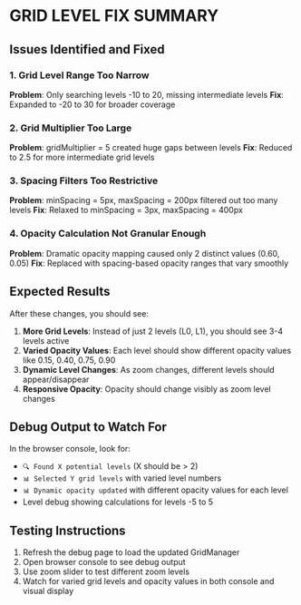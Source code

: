 # GRID LEVEL FIX SUMMARY

## Issues Identified and Fixed

### 1. Grid Level Range Too Narrow
**Problem**: Only searching levels -10 to 20, missing intermediate levels
**Fix**: Expanded to -20 to 30 for broader coverage

### 2. Grid Multiplier Too Large  
**Problem**: gridMultiplier = 5 created huge gaps between levels
**Fix**: Reduced to 2.5 for more intermediate grid levels

### 3. Spacing Filters Too Restrictive
**Problem**: minSpacing = 5px, maxSpacing = 200px filtered out too many levels
**Fix**: Relaxed to minSpacing = 3px, maxSpacing = 400px

### 4. Opacity Calculation Not Granular Enough
**Problem**: Dramatic opacity mapping caused only 2 distinct values (0.60, 0.05)
**Fix**: Replaced with spacing-based opacity ranges that vary smoothly

## Expected Results

After these changes, you should see:

1. **More Grid Levels**: Instead of just 2 levels (L0, L1), you should see 3-4 levels active
2. **Varied Opacity Values**: Each level should show different opacity values like 0.15, 0.40, 0.75, 0.90
3. **Dynamic Level Changes**: As zoom changes, different levels should appear/disappear
4. **Responsive Opacity**: Opacity should change visibly as zoom level changes

## Debug Output to Watch For

In the browser console, look for:
- `🔍 Found X potential levels` (X should be > 2)
- `📊 Selected Y grid levels` with varied level numbers
- `📊 Dynamic opacity updated` with different opacity values for each level
- Level debug showing calculations for levels -5 to 5

## Testing Instructions

1. Refresh the debug page to load the updated GridManager
2. Open browser console to see debug output
3. Use zoom slider to test different zoom levels
4. Watch for varied grid levels and opacity values in both console and visual display
